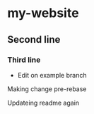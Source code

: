 # my-website
## Second line
### Third line

* Edit on example branch


Making  change pre-rebase

Updateing readme again